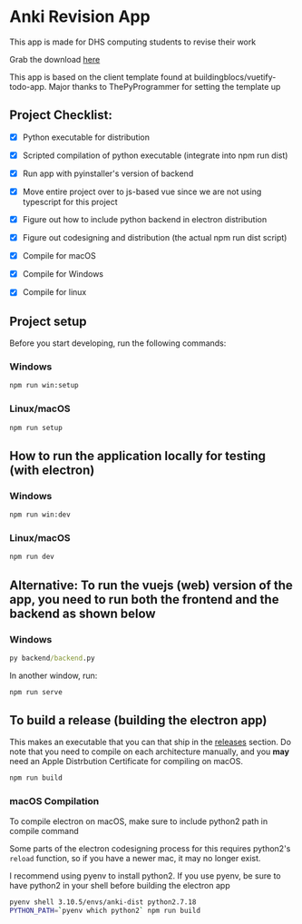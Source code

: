 # Anki Revision App  

This app is made for DHS computing students to revise their work 

Grab the download [here](https://github.com/ThinkerPal/anki-dhs/releases)

This app is based on the client template found at buildingblocs/vuetify-todo-app. Major thanks to ThePyProgrammer for setting the template up

## Project Checklist:
- [x] Python executable for distribution
- [x] Scripted compilation of python executable (integrate into npm run dist)
- [x] Run app with pyinstaller's version of backend 
- [x] Move entire project over to js-based vue since we are not using typescript for this project
- [x] Figure out how to include python backend in electron distribution
- [x] Figure out codesigning and distribution (the actual npm run dist script)
- [x] Compile for macOS
- [x] Compile for Windows
- [x] Compile for linux


## Project setup
Before you start developing, run the following commands:
### Windows 
```cmd
npm run win:setup
```
### Linux/macOS
```bash
npm run setup
```


## How to run the application locally for testing (with electron)
### Windows
```cmd
npm run win:dev
```
### Linux/macOS
```bash
npm run dev
```

## Alternative: To run the vuejs (web) version of the app, you need to run both the frontend and the backend as shown below
### Windows
```cmd
py backend/backend.py
```
In another window, run:
```cmd
npm run serve
```

## To build a release (building the electron app)
This makes an executable that you can that ship in the [releases]("https://github.com/ThinkerPal/anki-dhs/releases") section. Do note that you need to compile on each architecture manually, and you __may__ need an Apple Distrbution Certificate for compiling on macOS.
```cmd
npm run build
```
### macOS Compilation
To compile electron on macOS, make sure to include python2 path in compile command

Some parts of the electron codesigning process for this requires python2's `reload` function, so if you have a newer mac, it may no longer exist.

I recommend using pyenv to install python2. If you use pyenv, be sure to have python2 in your shell before building the electron app

```sh
pyenv shell 3.10.5/envs/anki-dist python2.7.18
PYTHON_PATH=`pyenv which python2` npm run build          
```

